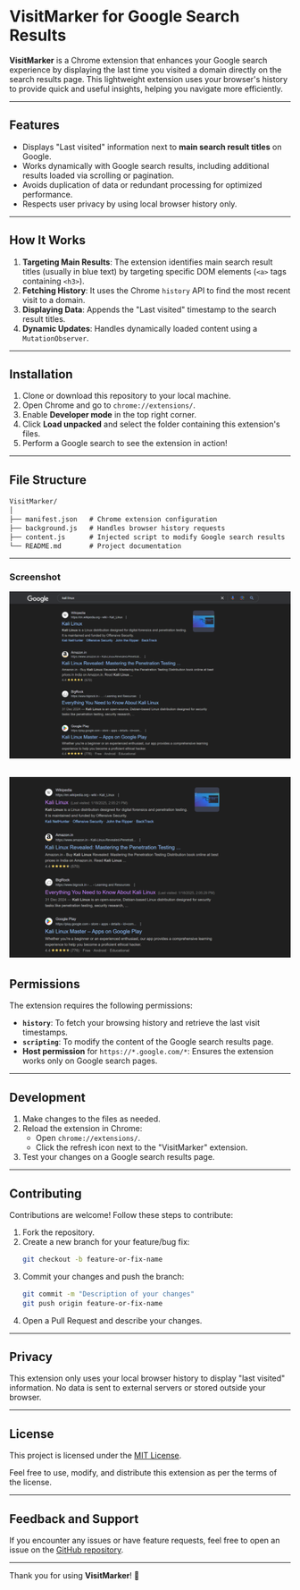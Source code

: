 
# VisitMarker for Google Search Results

**VisitMarker** is a Chrome extension that enhances your Google search experience by displaying the last time you visited a domain directly on the search results page. This lightweight extension uses your browser's history to provide quick and useful insights, helping you navigate more efficiently.

---

## Features

- Displays "Last visited" information next to **main search result titles** on Google.
- Works dynamically with Google search results, including additional results loaded via scrolling or pagination.
- Avoids duplication of data or redundant processing for optimized performance.
- Respects user privacy by using local browser history only.

---

## How It Works

1. **Targeting Main Results**: The extension identifies main search result titles (usually in blue text) by targeting specific DOM elements (`<a>` tags containing `<h3>`).
2. **Fetching History**: It uses the Chrome `history` API to find the most recent visit to a domain.
3. **Displaying Data**: Appends the "Last visited" timestamp to the search result titles.
4. **Dynamic Updates**: Handles dynamically loaded content using a `MutationObserver`.

---

## Installation

1. Clone or download this repository to your local machine.
2. Open Chrome and go to `chrome://extensions/`.
3. Enable **Developer mode** in the top right corner.
4. Click **Load unpacked** and select the folder containing this extension's files.
5. Perform a Google search to see the extension in action!

---

## File Structure

```
VisitMarker/
│
├── manifest.json   # Chrome extension configuration
├── background.js   # Handles browser history requests
├── content.js      # Injected script to modify Google search results
└── README.md       # Project documentation
```

---
### Screenshot
![Before Visit](before.png)

![After Visit](after.png)
---

## Permissions

The extension requires the following permissions:

- **`history`**: To fetch your browsing history and retrieve the last visit timestamps.
- **`scripting`**: To modify the content of the Google search results page.
- **Host permission** for `https://*.google.com/*`: Ensures the extension works only on Google search pages.

---

## Development

1. Make changes to the files as needed.
2. Reload the extension in Chrome:
   - Open `chrome://extensions/`.
   - Click the refresh icon next to the "VisitMarker" extension.
3. Test your changes on a Google search results page.

---

## Contributing

Contributions are welcome! Follow these steps to contribute:

1. Fork the repository.
2. Create a new branch for your feature/bug fix:
   ```bash
   git checkout -b feature-or-fix-name
   ```
3. Commit your changes and push the branch:
   ```bash
   git commit -m "Description of your changes"
   git push origin feature-or-fix-name
   ```
4. Open a Pull Request and describe your changes.

---

## Privacy

This extension only uses your local browser history to display "last visited" information. No data is sent to external servers or stored outside your browser.

---

## License

This project is licensed under the [MIT License](LICENSE).

Feel free to use, modify, and distribute this extension as per the terms of the license.

---

## Feedback and Support

If you encounter any issues or have feature requests, feel free to open an issue on the [GitHub repository](https://github.com/dhamodaran-pandiyan/VisitMarker).

---

Thank you for using **VisitMarker**! 🚀
